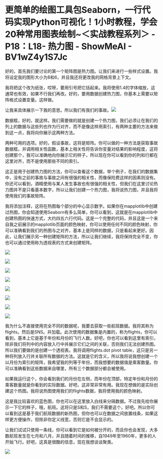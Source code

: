 # 更简单的绘图工具包Seaborn，一行代码实现Python可视化！1小时教程，学会20种常用图表绘制~＜实战教程系列＞ - P18：L18- 热力图 - ShowMeAI - BV1wZ4y1S7Jc

好的，首先我们要讨论的第一个矩阵图是热力图。让我们来进行一些样式设置。我将设定我的图形大小为8和6，并且我还将更改我的网格背景上下文。

我将把这个改为纸张，哎呀，要用引号把它括起来。我将使用1.4的字体缩放，这通常也有效，如果不行我们再改。好的，要用数据创建热力图，你基本上需要以矩阵格式设置变量。这样做。

让我来具体展示一下我的意思。所以我们有我们的事故。![](img/23c081e38820296b990078a6472c5936_1.png)

数据框，好的，就这样。我们需要做的就是创建一个热力图，我们必须让在我们的列上的数据与这些列也作为行对齐，而不是像这样用索引，有两种主要的方法来做到这一点，我将向你展示这两种方法。

两种可用的选项。好的，假设事故，这将是矩阵。你可以做的一种方法是获取事故数据框，并调用相关性函数，基本上相关性将告诉你变量对结果的影响程度，这将创建那个，我可以准确地向你展示它的样子，所以现在你可以看到你的列和行都在这里对齐，而不是使用那些不同的索引。

这正是用于创建热力图的方法，你可以查看这个数据，举个例子，在我们的数据集中，没有之前的事故与事故之间有很强的相关性，而像保险费这样的因素则没有。你还可以看到，酒精使用与某人发生事故也有很强的相关性，但我们在这里讨论热力图并不是只看基本数字，所以让我们创建一个热力图，我将说热力图，并且我将使用我们的事故矩阵。

我将添加注释，这将在热图每个部分的中心显示数字。如果你在mapplotlib中创建过热图，你会知道使用Seaborn有多么简单，你可以看到，这就是在mapplotlib中创建热图的快速方式，大约四五六行代码。这是一个完整的代码，并且这是一个来自我之前展示的mapplotlib页面的颜色映射，你可以使用任何不同的颜色映射，你可以准确看到我们的热图与之对齐，基本上是同样的数据，只是看起来更好。因此，让我们展示另一种创建矩阵的方法，所以让我们继续，我将保持完全不变，你也可以通过使用称为透视表的方式来创建矩阵。

![](img/23c081e38820296b990078a6472c5936_3.png)

![](img/23c081e38820296b990078a6472c5936_4.png)

![](img/23c081e38820296b990078a6472c5936_5.png)

![](img/23c081e38820296b990078a6472c5936_6.png)

![](img/23c081e38820296b990078a6472c5936_7.png)

![](img/23c081e38820296b990078a6472c5936_8.png)

![](img/23c081e38820296b990078a6472c5936_9.png)

![](img/23c081e38820296b990078a6472c5936_10.png)

我为什么不直接使用完全不同的数据呢，我要去获取一些航班数据。我将其称为flights。然后是SNS。并加载。此次使用的数据集是内置的，称为flights，你可以看到，基本上它是基于年份和月份的飞行人数。好吧，你也可以看到这里有索引，除非我们将列中的内容放入行中并展示它们之间的关联，否则我们无法创建热图。所以我们要做的是创建一个透视表。我将调用flights.dot pivot table，这只是另一种将列放入行并关联所有数据的方法。这就是它的含义，所以我将说我想创建一个以月份为索引的矩阵，我希望我的列等于年份，而我想要的数据值是乘客数量。你可以准确看到这些数据来自哪里，所有三个数据部分都会被使用。

如果我运行这个，你会看到我们的月份在左侧，而年份在顶部，特定年份和月份的乘客数量就是你看到的实际数据。好吧，这非常非常有用。我现在想做的是实际创建这个热图。我将说热图使用我们的flights数据，我将使用我的颜色映射。

这是我比较喜欢的蓝色图，你也可以在这里放入白线来分隔数据。不过我先给你展示一下它的样子，哦，航班。这将只是S和S，我们不需要这个，好吧。所以你可以看到这是基于我们航班数据的新热图，但你也可以在数据之间放置线条，如果这样更方便操作，但除非你定义线宽，否则它是不会显示的。

让我们试试只使用一条线，你可以看到它是如何被分开的，而且你也会发现，大多数航班发生在七月和八月，并且随着时间的推移，自1949年至1960年，更多的人开始飞行。好吧，这真是很酷的信息，现在我想谈谈聚类。

![](img/23c081e38820296b990078a6472c5936_12.png)

